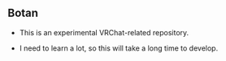 ## Botan

- This is an experimental VRChat-related repository.

- I need to learn a lot, so this will take a long time to develop.
